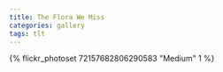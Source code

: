 ```yaml
---
title: The Flora We Miss
categories: gallery
tags: tlt
---
```


{% flickr_photoset 72157682806290583 "Medium" 1 %}